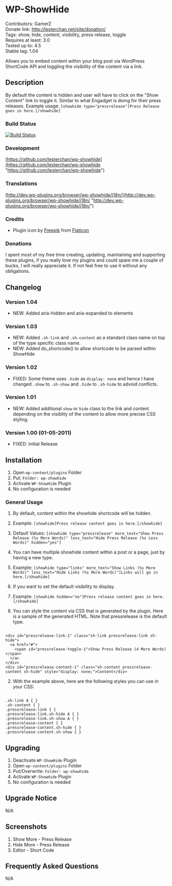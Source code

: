 # WP-ShowHide
Contributors: GamerZ  
Donate link: http://lesterchan.net/site/donation/  
Tags: show, hide, content, visibility, press release, toggle  
Requires at least: 3.0  
Tested up to: 4.5  
Stable tag: 1.04  

Allows you to embed content within your blog post via WordPress ShortCode API and toggling the visibility of the content via a link.

## Description
By default the content is hidden and user will have to click on the "Show Content" link to toggle it. Similar to what Engadget is doing for their press releases. Example usage: `[showhide type="pressrelease"]Press Release goes in here.[/showhide]`

### Build Status
[![Build Status](https://travis-ci.org/lesterchan/wp-showhide.svg?branch=master)](https://travis-ci.org/lesterchan/wp-showhide)

### Development
[https://github.com/lesterchan/wp-showhide](https://github.com/lesterchan/wp-showhide "https://github.com/lesterchan/wp-showhide")

### Translations
[http://dev.wp-plugins.org/browser/wp-showhide/i18n/](http://dev.wp-plugins.org/browser/wp-showhide/i18n/ "http://dev.wp-plugins.org/browser/wp-showhide/i18n/")

### Credits
* Plugin icon by [Freepik](http://www.freepik.com) from [Flaticon](http://www.flaticon.com)

### Donations
I spent most of my free time creating, updating, maintaining and supporting these plugins, if you really love my plugins and could spare me a couple of bucks, I will really appreciate it. If not feel free to use it without any obligations.

## Changelog
### Version 1.04
* NEW: Added aria-hidden and aria-expanded to elements

### Version 1.03
* NEW: Added `.sh-link` and `.sh-content` as a standard class name on top of the type specific class name.
* NEW: Added do_shortcode() to allow shortcode to be parsed within ShowHide

### Version 1.02
* FIXED: Some theme uses `.hide` as `display: none` and hence I have changed `.show` to `.sh-show` and `.hide` to `.sh-hide` to advoid conflicts.

### Version 1.01
* NEW: Added additional `show` or `hide` class to the link and content depending on the visiblity of the content to allow more precise CSS styling.

### Version 1.00 (01-05-2011)
* FIXED: Initial Release

## Installation

1. Open `wp-content/plugins` Folder
2. Put: `Folder: wp-showhide`
3. Activate `WP-ShowHide` Plugin
4. No configuration is needed

### General Usage
1. By default, content within the showhide shortcode will be hidden.
2. Example: `[showhide]Press release content goes in here.[/showhide]`
3. Default Values: `[showhide type="pressrelease" more_text="Show Press Release (%s More Words)" less_text="Hide Press Release (%s Less Words)" hidden="yes"]`

1. You can have multiple showhide content within a post or a page, just by having a new type.
2. Example: `[showhide type="links" more_text="Show Links (%s More Words)" less_text="Hide Links (%s More Words)"]Links will go in here.[/showhide]`

1. If you want to set the default visibility to display.
2. Example: `[showhide hidden="no"]Press release content goes in here.[/showhide]`

1. You can style the content via CSS that is generated by the plugin. Here is a sample of the generated HTML. Note that pressrelease is the default type.
<code>
&lt;div id="pressrelease-link-1" class="sh-link pressrelease-link sh-hide"&gt;  
&nbsp;&nbsp;&lt;a href="#"&gt;  
&nbsp;&nbsp;&nbsp;&nbsp;&lt;span id="pressrelease-toggle-1"&gt;Show Press Release (4 More Words)&lt;/span&gt;  
&nbsp;&nbsp;&lt;/a&gt;  
&lt;/div&gt;  
&lt;div id="pressrelease-content-1" class="sh-content pressrelease-content sh-hide" style="display: none;"&gt;Content&lt;/div&gt;
</code>

2. With the example above, here are the following styles you can use in your CSS:
<code>
.sh-link A { }  
.sh-content { }  
.pressrelease-link { }  
.pressrelease-link.sh-hide A { }  
.pressrelease-link.sh-show A { }  
.pressrelease-content { }  
.pressrelease-content.sh-hide { }  
.pressrelease-content.sh-show { }
</code>

## Upgrading

1. Deactivate `WP-ShowHide` Plugin
2. Open `wp-content/plugins` Folder
3. Put/Overwrite: `Folder: wp-showhide`
4. Activate `WP-ShowHide` Plugin
5. No configuration is needed
	
## Upgrade Notice

N/A

## Screenshots

1. Show More - Press Release
2. Hide More - Press Release
3. Editor - Short Code

## Frequently Asked Questions

N/A
